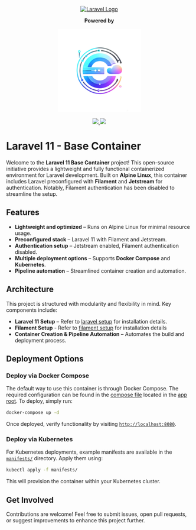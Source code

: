 <p align="center"><a href="https://laravel.com" target="_blank"><img src="https://raw.githubusercontent.com/laravel/art/master/logo-lockup/5%20SVG/2%20CMYK/1%20Full%20Color/laravel-logolockup-cmyk-red.svg" width="400" alt="Laravel Logo"></a></p>

<p align="center">
    <strong>Powered by</strong>
</p>

<p align="center"><a href="https://laravel.com" target="_blank"><img src="https://raw.githubusercontent.com/edgeforge-labs/edgeforge-labs/main/edgeforge_logo.png" width="225" alt="Edge Forge Logo"></a></p>

<p align="center">
    <a href="https://github.com/edgeforge-labs" target="_blank">
        <img src="https://img.shields.io/badge/Powered%20by-Edgeforge%20Labs-blue?style=for-the-badge&logo=docker&logoColor=white">
    </a>
    <a href="https://laravel.com" target="_blank">
        <img src="https://img.shields.io/badge/Running%20on-Laravel-FF2D20?style=for-the-badge&logo=laravel&logoColor=white">
    </a>
</p>


# Laravel 11 - Base Container

Welcome to the **Laravel 11 Base Container** project! This open-source initiative provides a lightweight and fully functional containerized environment for Laravel development. Built on **Alpine Linux**, this container includes Laravel preconfigured with **Filament** and **Jetstream** for authentication. Notably, Filament authentication has been disabled to streamline the setup.

## Features

- **Lightweight and optimized** – Runs on Alpine Linux for minimal resource usage.
- **Preconfigured stack** – Laravel 11 with Filament and Jetstream.
- **Authentication setup** – Jetstream enabled, Filament authentication disabled.
- **Multiple deployment options** – Supports **Docker Compose** and **Kubernetes**.
- **Pipeline automation** – Streamlined container creation and automation.

## Architecture

This project is structured with modularity and flexibility in mind. Key components include:

- **Laravel 11 Setup** – Refer to [laravel setup](docs/readme.md#laravel-setup) for installation details.
- **Filament Setup** - Refer to [filament setup](docs/readme.md#filament) for installation details
- **Container Creation & Pipeline Automation** – Automates the build and deployment process.

## Deployment Options

### Deploy via Docker Compose

The default way to use this container is through Docker Compose. The required configuration can be found in the [compose file](./website/docker-compose.yaml) located in the [app root](./website). To deploy, simply run:

```sh
docker-compose up -d
```

Once deployed, verify functionality by visiting [`http://localhost:8080`](http://localhost:8080).

### Deploy via Kubernetes

For Kubernetes deployments, example manifests are available in the [`manifests/`](./manifests/) directory. Apply them using:

```sh
kubectl apply -f manifests/
```

This will provision the container within your Kubernetes cluster.

## Get Involved

Contributions are welcome! Feel free to submit issues, open pull requests, or suggest improvements to enhance this project further.

<!-- # Laravel 11 - Base Container


This project aims to provide a base container for laravel development. We have created a light weight container using **Alpine Linux**, in this container we have setup laraval with filament. Jetstream is used as the authentication plugin. Authentication from filament has been disabled.

# Architecture

- Initial laravel 11 setup todo write some info and refere to docs/initial-setup
- container creation / pipeline automation

## Deploy via docker compose

Docker compose is the default way to use this container. The [compose file](./website/docker-compose.yaml) can be found in the [app root](./website). Just run it and verify functionality at ``http://localhost:8080``

## Deploy via kubernetes

in the [manifestdir](manifests/) is an example of deploying this container via kubernetes. -->